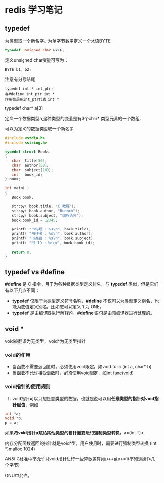 # redis 学习笔记



## typedef

为类型取一个新名字。为单字节数字定义一个术语BYTE

```c
typedef unsigned char BYTE;
```

定义unsigned char变量可写为：

```c
BYTE b1, b2;
```

注意有分号结尾

```
typedef int * int_ptr;
与#define int_ptr int * 
作用都是用int_ptr代表 int * 
```



typedef char* a[3]

定义一个数据类型a,这种类型的变量是有3个char* 类型元素的一个数组.



可以为定义的数据类型取一个新名字

```c
#include <stdio.h>
#include <string.h>
 
typedef struct Books
{
   char  title[50];
   char  author[50];
   char  subject[100];
   int   book_id;
} Book;
 
int main( )
{
   Book book;
 
   strcpy( book.title, "C 教程");
   strcpy( book.author, "Runoob"); 
   strcpy( book.subject, "编程语言");
   book.book_id = 12345;
 
   printf( "书标题 : %s\n", book.title);
   printf( "书作者 : %s\n", book.author);
   printf( "书类目 : %s\n", book.subject);
   printf( "书 ID : %d\n", book.book_id);
 
   return 0;
}
```

## typedef vs #define

**#define** 是 C 指令，用于为各种数据类型定义别名，与 **typedef** 类似，但是它们有以下几点不同：

- **typedef** 仅限于为类型定义符号名称，**#define** 不仅可以为类型定义别名，也能为数值定义别名，比如您可以定义 1 为 ONE。
- **typedef** 是由编译器执行解释的，**#define** 语句是由预编译器进行处理的。



## void *

void被翻译为无类型， void*为无类型指针



### void的作用

* 当函数不需要返回值时，必须使用void限定。如void func (int a, char* b)
* 当函数不允许接受函数时，必须使用void限定，如int func(void)

### void指针的使用规则

1. void指针可以只想任意类型的数据，也就是说可以用**任意类型的指针对void指针赋值**，例如

```c
int *a;
void *p;
p = a;
```

如果**将void指针p赋给其他类型的指针需要进行强制类型转换**，a=(int *)p

内存分配函数返回的指针就是void*型，用户使用时，需要进行强制类型转换 (int *)malloc(1024)

ANSI C标准中不允许对void指针进行一些算数运算如p++或p+=1(不知道操作几个字节)

GNU中允许。

